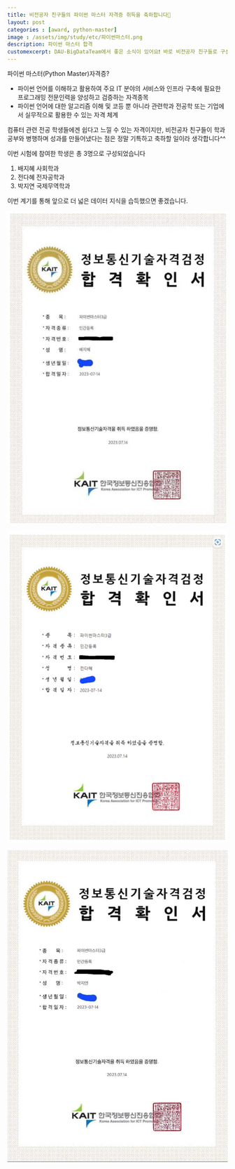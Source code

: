 ```yaml
---
title: 비전공자 친구들의 파이썬 마스터 자격증 취득을 축하합니다🎉
layout: post   
categories : [award, python-master]
image : /assets/img/study/etc/파이썬마스터.png
description: 파이썬 마스터 합격
customexcerpt: DAU-BigDataTeam에서 좋은 소식이 있어요❗ 바로 비전공자 친구들로 구성된 파이썬 스터디에서 학생들이 자격증을 취득했다는😀
---
```



파이썬 마스터(Python Master)자격증?
- 파이썬 언어를 이해하고 활용하여 주요 IT 분야의 서비스와 인프라 구축에 필요한 프로그래밍 전문인력을 양성하고 검증하는 자격종목
- 파이썬 언어에 대한 알고리즘 이해 및 코등 뿐 아니라 관련학과 전공학 또는 기업에서 실무적으로 활용한 수 있는 자격 체계

컴퓨터 관련 전공 학생들에겐 쉽다고 느낄 수 있는 자격이지만, 비전공자 친구들이 학과 공부와 병행하며 성과를 만들어냈다는 점은 정말 기특하고 축하할 일이라 생각합니다^^

이번 시험에 참여한 학생은 총 3명으로 구성되었습니다

1. 배지혜 사회학과
2. 전다혜 전자공학과
3. 박지연 국제무역학과

이번 계기를 통해 앞으로 더 넓은 데이터 지식을 습득했으면 좋겠습니다.


![1](/assets/img/study/etc/배지혜.jpg) 

![1](/assets/img/study/etc/전다혜.png)


![1](/assets/img/study/etc/박지연.jpg)